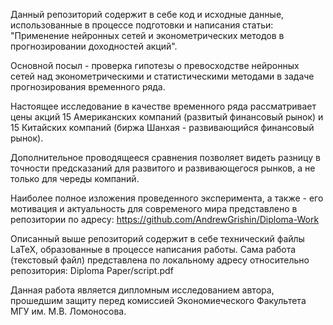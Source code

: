 Данный репозиторий содержит в себе код и исходные данные, использованные в процессе подготовки и написания статьи: "Применение нейронных сетей и эконометрических методов в прогнозировании доходностей акций".

Основной посыл - проверка гипотезы о превосходстве нейронных сетей над эконометрическими и статистическими методами в задаче прогнозирования временного ряда.

Настоящее исследование в качестве временного ряда рассматривает цены акций 15 Американских компаний (развитый финансовый рынок) и 15 Китайских компаний (биржа Шанхая - развивающийся финансовый рынок).

Дополнительное проводящееся сравнения позволяет видеть разницу в точности предсказаний для развитого и развивающегося рынков, а не только для череды компаний.

Наиболее полное изложения проведенного эксперимента, а также - его мотивация и актуальность для современого мира представлено в репозитории по адресу: https://github.com/AndrewGrishin/Diploma-Work

Описанный выше репозиторий содержит в себе технический файлы LaTeX, образованные в процессе написания работы. Сама работа (текстовый файл) представлена по локальному адресу относительно репозитория: Diploma Paper/script.pdf 

Данная работа является дипломным исследованием автора, прошедшим защиту перед комиссией Экономиеческого Факультета МГУ им. М.В. Ломоносова.
